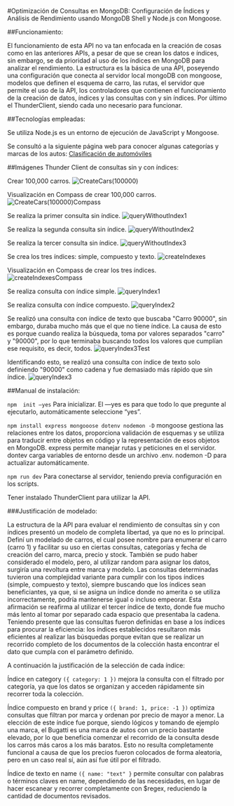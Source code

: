 #Optimización de Consultas en MongoDB: Configuración de Índices y Análisis de Rendimiento usando MongoDB Shell y Node.js con Mongoose.

##Funcionamiento:

El funcionamiento de esta API no va tan enfocada en la creación de cosas como en las anteriores APIs, a pesar de que se crean los datos e índices, sin embargo, se da prioridad al uso de los índices en MongoDB para analizar el rendimiento. La estructura es la básica de una API, poseyendo una configuración que conecta al servidor local mongoDB con mongoose, modelos que definen el esquema de carro, las rutas, el servidor que permite el uso de la API, los controladores que contienen el funcionamiento de la creación de datos, índices y las consultas con y sin índices. Por último el ThunderClient, siendo cada uno necesario para funcionar.

##Tecnologías empleadas:

Se utiliza Node.js es un entorno de ejecución de JavaScript y Mongoose.

Se consultó a la siguiente página web para conocer algunas categorías y marcas de los autos:
[Clasificación de automóviles](https://es.wikipedia.org/wiki/Clasificaci%C3%B3n_de_autom%C3%B3viles#M%C3%A9todos_de_clasificaci%C3%B3n)

##Imágenes Thunder Client de consultas sin y con índices:

Crear 100,000 carros.
![CreateCars(100000)](/assets/CreateCars(100000).png)

Visualización en Compass de crear 100,000 carros.
![CreateCars(100000)Compass](/assets/CreateCars(100000)Compass.png)

Se realiza la primer consulta sin índice.
![queryWithoutIndex1](/assets/queryWithoutIndex1.png)

Se realiza la segunda consulta sin índice.
![queryWithoutIndex2](/assets/queryWithoutIndex2.png)

Se realiza la tercer consulta sin índice.
![queryWithoutIndex3](/assets/queryWithoutIndex3.png)

Se crea los tres índices: simple, compuesto y texto.
![createIndexes](/assets/createIndexes.png)

Visualización en Compass de crear los tres índices.
![createIndexesCompass](/assets/createIndexesCompass.png)

Se realiza consulta con índice simple.
![queryIndex1](/assets/queryIndex1.png)

Se realiza consulta con índice compuesto.
![queryIndex2](/assets/queryIndex2.png)

Se realizó una consulta con índice de texto que buscaba "Carro 90000", sin embargo, duraba mucho más que el que no tiene índice. La causa de esto es porque cuando realiza la búsqueda, toma por valores separados "carro" y "90000", por lo que terminaba buscando todos los valores que cumplían ese requisito, es decir, todos.
![queryIndex3Test](/assets/queryIndex3Test.png)

Identificando esto, se realizó una consulta con índice de texto solo definiendo "90000" como cadena y fue demasiado más rápido que sin índice.
![queryIndex3](/assets/queryIndex3.png)


##Manual de instalación:

```npm  init —yes```  Para inicializar. El —yes es para que todo lo que pregunte al ejecutarlo, automáticamente seleccione “yes”.

```npm install express mongooose dotenv nodemon -D``` mongoose gestiona las relaciones entre los datos, proporciona validación de esquemas y se utiliza para traducir entre objetos en código y la representación de esos objetos en MongoDB. express permite manejar rutas y peticiones en el servidor. dontev carga variables de entorno desde un archivo .env. nodemon -D para actualizar automáticamente.

```npm run dev``` Para conectarse al servidor, teniendo previa configuración en los scripts.

Tener instalado ThunderClient para utilizar la API.

###Justificación de modelado:

La estructura de la API para evaluar el rendimiento de consultas sin y con índices presentó un modelo de completa libertad, ya que no es lo principal.
Definí un modelado de carros, el cual posee nombre para enumerar el carro (carro 1) y facilitar su uso en ciertas consultas, categorías y fecha de creación del carro, marca, precio y stock. También se pudo haber considerado el modelo, pero, al utilizar random para asignar los datos, surgiría una revoltura entre marca y modelo.
Las consultas determinadas tuvieron una complejidad variante para cumplir con los tipos índices (simple, compuesto y texto), siempre buscando que los índices sean beneficiantes, ya que, si se asigna un índice donde no amerita o se utiliza incorrectamente, podría mantenerse igual o incluso empeorar. Esta afirmación se reafirma al utilizar el tercer índice de texto, donde fue mucho más lento al tomar por separado cada espacio que presentaba la cadena.
Teniendo presente que las consultas fueron definidas en base a los índices para procurar la eficiencia: los índices establecidos resultaron más eficientes al realizar las búsquedas porque evitan que se realizar un recorrido completo de los documentos de la colección hasta encontrar el dato que cumpla con el parámetro definido. 

A continuación la justificación de la selección de cada índice:

Índice en category ```({ category: 1 })``` mejora la consulta con el filtrado por categoría, ya que los datos se organizan y acceden rápidamente sin recorrer toda la colección.

Índice compuesto en brand y price ```({ brand: 1, price: -1 })``` optimiza consultas que filtran por marca y ordenan por precio de mayor a menor. La elección de este índice fue porque, siendo lógicos y tomando de ejemplo una marca, el Bugatti es una marca de autos con un precio bastante elevado, por lo que beneficia comenzar el recorrido de la consulta desde los carros más caros a los más baratos. Esto no resulta completamente funcional a causa de que los precios fueron colocados de forma aleatoria, pero en un caso real sí, aún así fue útil por el filtrado.

Índice de texto en name ```({ name: "text" }``` permite consultar con palabras o términos claves en name, dependiendo de las necesidades, en lugar de hacer escanear y recorrer completamente con $regex, reduciendo la cantidad de documentos revisados.